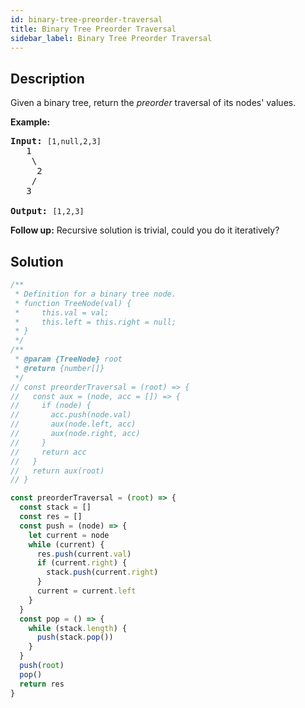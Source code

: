 ```yaml
---
id: binary-tree-preorder-traversal
title: Binary Tree Preorder Traversal
sidebar_label: Binary Tree Preorder Traversal
---
```

## Description
<div class="description">
<p>Given a binary tree, return the <em>preorder</em> traversal of its nodes&#39; values.</p>

<p><strong>Example:</strong></p>

<pre>
<strong>Input:</strong>&nbsp;<code>[1,null,2,3]</code>
   1
    \
     2
    /
   3

<strong>Output:</strong>&nbsp;<code>[1,2,3]</code>
</pre>

<p><strong>Follow up:</strong> Recursive solution is trivial, could you do it iteratively?</p>

</div>

## Solution
```javascript
/**
 * Definition for a binary tree node.
 * function TreeNode(val) {
 *     this.val = val;
 *     this.left = this.right = null;
 * }
 */
/**
 * @param {TreeNode} root
 * @return {number[]}
 */
// const preorderTraversal = (root) => {
//   const aux = (node, acc = []) => {
//     if (node) {
//       acc.push(node.val)
//       aux(node.left, acc)
//       aux(node.right, acc)
//     }
//     return acc
//   }
//   return aux(root)
// }

const preorderTraversal = (root) => {
  const stack = []
  const res = []
  const push = (node) => {
    let current = node
    while (current) {
      res.push(current.val)
      if (current.right) {
        stack.push(current.right)
      }
      current = current.left
    }
  }
  const pop = () => {
    while (stack.length) {
      push(stack.pop())
    }
  }
  push(root)
  pop()
  return res
}

```